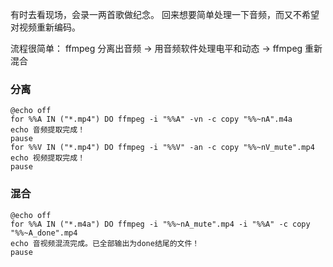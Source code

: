 
有时去看现场，会录一两首歌做纪念。
回来想要简单处理一下音频，而又不希望对视频重新编码。

流程很简单：
ffmpeg 分离出音频 -> 用音频软件处理电平和动态 -> ffmpeg 重新混合

### 分离
```
@echo off
for %%A IN ("*.mp4") DO ffmpeg -i "%%A" -vn -c copy "%%~nA".m4a
echo 音频提取完成！
pause
for %%V IN ("*.mp4") DO ffmpeg -i "%%V" -an -c copy "%%~nV_mute".mp4
echo 视频提取完成！
pause
```
### 混合
```
@echo off
for %%A IN ("*.m4a") DO ffmpeg -i "%%~nA_mute".mp4 -i "%%A" -c copy "%%~A_done".mp4
echo 音视频混流完成。已全部输出为done结尾的文件！
pause
```
